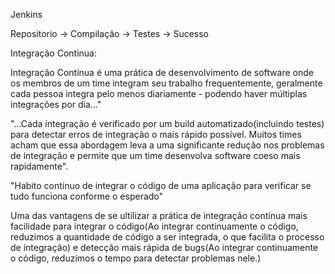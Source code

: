 Jenkins 

Repositorio -> Compilação -> Testes -> Sucesso 

Integração Continua:

Integração Contínua é uma prática de desenvolvimento de software onde os membros de um time integram seu trabalho frequentemente, geralmente cada pessoa integra pelo menos diariamente - podendo haver 
múltiplas integrações por dia..."


"...Cada integração é verificado por um build automatizado(incluindo testes) para detectar erros de integração o mais rápido possível. Muitos times acham que essa abordagem leva a uma significante redução nos problemas de  integração e permite que um time desenvolva software coeso mais rapidamente".

"Habito contínuo de integrar o código de uma aplicação para verificar se tudo funciona conforme o esperado"

Uma das vantagens de se ultilizar a prática de integração contínua mais facilidade para integrar o código(Ao integrar continuamente o código, reduzimos a quantidade de código a ser integrada, o que facilita o processo de integração) e detecção mais rápida de bugs(Ao integrar continuamente o código, reduzimos o tempo para detectar problemas nele.)
